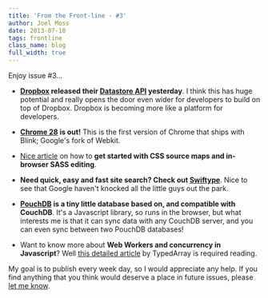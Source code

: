 ```yaml
---
title: 'From the Front-line - #3'
author: Joel Moss
date: 2013-07-10
tags: frontline
class_name: blog
full_width: true
---
```


Enjoy issue #3...

 - **[Dropbox](https://www.dropbox.com) released their [Datastore API](https://www.dropbox.com/developers/datastore) yesterday**. I think this has huge potential and really opens the door even wider for developers to build on top of Dropbox. Dropbox is becoming more like a platform for developers.

 - **[Chrome 28](http://googlechromereleases.blogspot.co.uk/2013/07/stable-channel-update.html) is out!** This is the first version of Chrome that ships with Blink; Google's fork of Webkit.

 - [Nice article](https://medium.com/what-i-learned-building/b4daab987fb0) on how to **get started with CSS source maps and in-browser SASS editing**.

 - **Need quick, easy and fast site search? Check out [Swiftype](https://swiftype.com/)**. Nice to see that Google haven't knocked all the little guys out the park.

 - **[PouchDB](http://pouchdb.com/) is a tiny little database based on, and compatible with CouchDB**. It's a Javascript library, so runs in the browser, but what interests me is that it can sync data with any CouchDB server, and you can even sync between two PouchDB databases!

 - Want to know more about **Web Workers and concurrency in Javascript**? Well [this detailed article](http://typedarray.org/concurrency-in-javascript/) by TypedArray is required reading.

My goal is to publish every week day, so I would appreciate any help. If you find anything that you think would deserve a place in future issues, please [let me know](mailto:jmoss@codio.com).